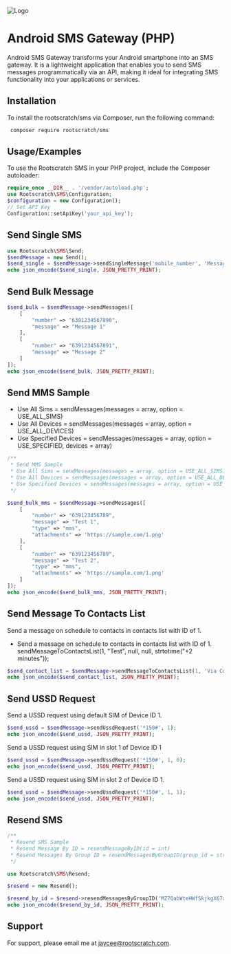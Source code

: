 
![Logo](https://repository-images.githubusercontent.com/793146864/6fb1ef96-255c-4946-bd88-3b26e7c17e3d)


# Android SMS Gateway (PHP)

Android SMS Gateway transforms your Android smartphone into an SMS gateway. It is a lightweight application that enables you to send SMS messages programmatically via an API, making it ideal for integrating SMS functionality into your applications or services.




## Installation

To install the rootscratch/sms via Composer, run the following command:

```bash
 composer require rootscratch/sms
```
    
## Usage/Examples
To use the Rootscratch SMS in your PHP project, include the Composer autoloader:


```php
require_once __DIR__ . '/vendor/autoload.php';
use Rootscratch\SMS\Configuration;
$configuration = new Configuration();
// Set API Key
Configuration::setApiKey('your_api_key');
```

## Send Single SMS
```php
use Rootscratch\SMS\Send;
$sendMessage = new Send();
$send_single = $sendMessage->sendSingleMessage('mobile_number', 'Message');
echo json_encode($send_single, JSON_PRETTY_PRINT);
```

## Send Bulk Message
```php
$send_bulk = $sendMessage->sendMessages([
    [
        "number" => "6391234567890",
        "message" => "Message 1"
    ],
    [
        "number" => "6391234567891",
        "message" => "Message 2"
    ]
]);
echo json_encode($send_bulk, JSON_PRETTY_PRINT);
```

## Send MMS Sample

- Use All Sims = sendMessages(messages = array, option = USE_ALL_SIMS)
- Use All Devices = sendMessages(messages = array, option = USE_ALL_DEVICES)
- Use Specified Devices = sendMessages(messages = array, option = USE_SPECIFIED, devices = array)

```php
/**
 * Send MMS Sample
 * Use All Sims = sendMessages(messages = array, option = USE_ALL_SIMS)
 * Use All Devices = sendMessages(messages = array, option = USE_ALL_DEVICES)
 * Use Specified Devices = sendMessages(messages = array, option = USE_SPECIFIED, devices = array)
 */

$send_bulk_mms = $sendMessage->sendMessages([
    [
        "number" => "639123456789",
        "message" => "Test 1",
        "type" => "mms",
        "attachments" => 'https://sample.com/1.png'
    ],
    [
        "number" => "639123456789",
        "message" => "Test 2",
        "type" => "mms",
        "attachments" => 'https://sample.com/1.png'
    ]
]);
echo json_encode($send_bulk_mms, JSON_PRETTY_PRINT);
```

## Send Message To Contacts List
Send a message on schedule to contacts in contacts list with ID of 1.

- Send a message on schedule to contacts in contacts list with ID of 1.
sendMessageToContactsList(1, "Test", null, null, strtotime("+2 minutes"));

```php
$send_contact_list = $sendMessage->sendMessageToContactsList(1, 'Via Contact List!', Configuration::USE_SPECIFIED, [4]);
echo json_encode($send_contact_list, JSON_PRETTY_PRINT);
```

## Send USSD Request
Send a USSD request using default SIM of Device ID 1.

```php
$send_ussd = $sendMessage->sendUssdRequest('*150#', 1);
echo json_encode($send_ussd, JSON_PRETTY_PRINT);
```
Send a USSD request using SIM in slot 1 of Device ID 1
```php
$send_ussd = $sendMessage->sendUssdRequest('*150#', 1, 0);
echo json_encode($send_ussd, JSON_PRETTY_PRINT);
```
Send a USSD request using SIM in slot 2 of Device ID 1.
```php
$send_ussd = $sendMessage->sendUssdRequest('*150#', 1, 1);
echo json_encode($send_ussd, JSON_PRETTY_PRINT);
```

## Resend SMS
```php
/**
 * Resend SMS Sample
 * Resend Message By ID = resendMessageByID(id = int)
 * Resend Messages By Group ID = resendMessagesByGroupID(group_id = string, status = string)
 */

use Rootscratch\SMS\Resend;

$resend = new Resend();

$resend_by_id = $resend->resendMessagesByGroupID('MZ7QabWteHWfSkjkgX67acc67bcc2048.73874662', 'Failed');
echo json_encode($resend_by_id, JSON_PRETTY_PRINT);
```


## Support

For support, please email me at jaycee@rootscratch.com.
